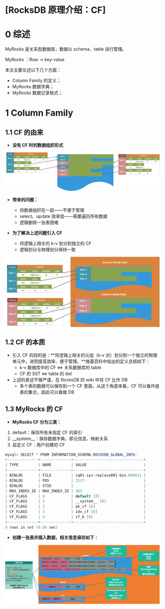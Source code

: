 # [RocksDB 原理介绍：CF]

# 0 综述

MyRocks 是关系型数据库，数据以 schema、table 进行管理。

MyRocks ：Row → key-value

本文主要论述以下几个方面：

*   Column Family 的定义；
*   MyRocks 数据字典；
*   MyRocks 数据记录格式；

# 1 Column Family

## 1.1 CF 的由来

*   **没有 CF 时的数据组织形式**

![](assets/1599739636-a14f3446821d50a8ce3f2b442c760fe6.png)

*   **带来的问题：**
    *   将数据组织在一起——不便于管理
    *   select、update 效率低——需要遍历所有数据
    *   逻辑删除一张表困难  
          
        
*   **为了解决上述问题引入 CF**
    *   将逻辑上相关的 k-v 划分到独立的 CF
    *   逻辑划分与物理划分保持一致

![](assets/1599739636-e79622b86376382f60a6d81702611c06.png)

## 1.2 CF 的本质

*   引入 CF 的目的是：**将逻辑上相关的元组（k-v 对）划分到一个独立的物理单元中，进而提高效率、便于管理。**维基百科中给出的定义总结如下：
    *   k-v 数据库中的 CF <=> 关系数据库的 table
    *   CF 的 SST <=> table 的 ibd
*   上述的表述不够严谨，在 RocksDB 的 wiki 中将 CF 比作 DB
    *   多个表的数据可以保存到一个 CF 里面，从这个角度来看，CF 可以看作是表的集合，因此可以看做 DB

## 1.3 MyRocks 的 CF

*   **MyRocks CF 分为三类：**

1.  default：保存所有未指定 CF 的索引
2.  \_\_system\_\_：保存数据字典，即元信息、映射关系
3.  自定义 CF：用户创建的 CF

```java
mysql> SELECT * FROM INFORMATION_SCHEMA.ROCKSDB_GLOBAL_INFO;
+--------------+--------------+--------------------------------+
| TYPE         | NAME         | VALUE                          |
+--------------+--------------+--------------------------------+
| BINLOG       | FILE         | cq01-sys-replace001-bin.000011 |
| BINLOG       | POS          | 2517                           |
| BINLOG       | GTID         |                                |
| MAX_INDEX_ID | MAX_INDEX_ID | 265                            |
| CF_FLAGS     | 0            | default [0]                    |
| CF_FLAGS     | 1            | __system__ [0]                 |
| CF_FLAGS     | 2            | pk_cf [0]                      |
| CF_FLAGS     | 3            | idx_cf [0]                     |
| CF_FLAGS     | 4            | cf_b [0]                       |
+--------------+--------------+--------------------------------+
9 rows in set (0.00 sec)
```

  

*   **创建一张表并插入数据，相关信息保存如下：**

![](assets/1599739636-5cfa77592484edd684e065afefecc134.png)
